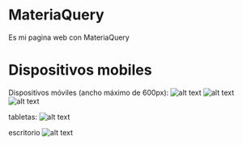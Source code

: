 # MateriaQuery
Es mi pagina web con MateriaQuery

# Dispositivos mobiles
Dispositivos móviles (ancho máximo de 600px):
![alt text](<part1 600.png>)
![alt text](<Part2 600.png>) 
![alt text](<Part3 600.png>)

tabletas:
![alt text](tabletas.png)

escritorio
![alt text](escritorio.png)


